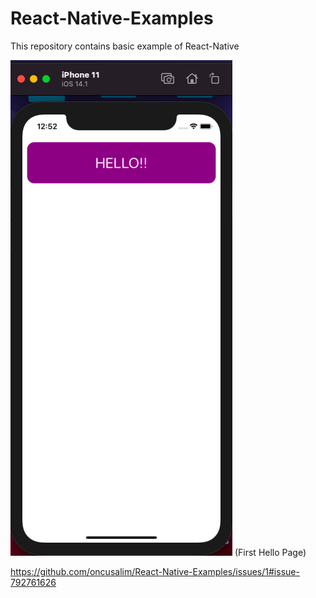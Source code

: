 # React-Native-Examples
This repository contains basic example of React-Native 

![](hello.png)
(First Hello Page)


https://github.com/oncusalim/React-Native-Examples/issues/1#issue-792761626
